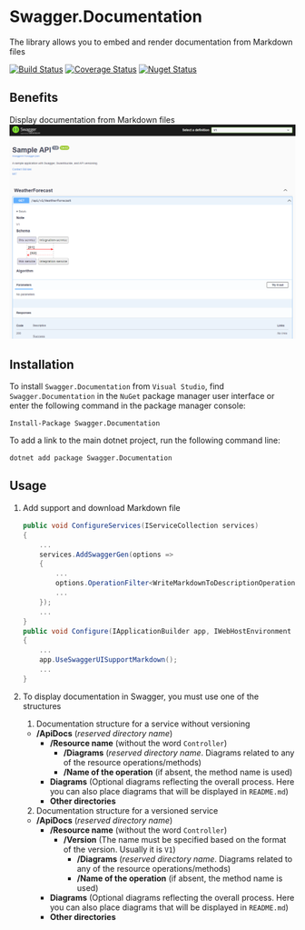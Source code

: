 # Swagger.Documentation
The library allows you to embed and render documentation from Markdown files

[![Build Status](https://travis-ci.com/ZEXSM/Swagger.Documentation.svg?branch=main)](https://travis-ci.com/ZEXSM/Swagger.Documentation)
[![Coverage Status](https://coveralls.io/repos/github/ZEXSM/Swagger.Documentation/badge.svg?branch=master)](https://coveralls.io/github/ZEXSM/Swagger.Documentation?branch=master)
[![Nuget Status](https://img.shields.io/nuget/dt/Swagger.Documentation.svg)](https://www.nuget.org/packages/Swagger.Documentation)

## Benefits
Display documentation from Markdown files
![example](example.png)


## Installation
To install `Swagger.Documentation` from `Visual Studio`, find `Swagger.Documentation` in the `NuGet` package manager user interface or enter the following command in the package manager console:
```
Install-Package Swagger.Documentation
```

To add a link to the main dotnet project, run the following command line:
```
dotnet add package Swagger.Documentation
```

## Usage
1.  Add support and download Markdown file
    ```csharp
    public void ConfigureServices(IServiceCollection services)
    {
        ...
        services.AddSwaggerGen(options =>
        {
            ...
            options.OperationFilter<WriteMarkdownToDescriptionOperationFilter>();
            ...
        });
        ...
    }
    public void Configure(IApplicationBuilder app, IWebHostEnvironment env)
    {
        ...
        app.UseSwaggerUISupportMarkdown();
        ...
    }
    ```
2. To display documentation in Swagger, you must use one of the structures
    1. Documentation structure for a service without versioning
      * **/ApiDocs** (*reserved directory name*)
        * **/Resource name** (without the word `Controller`)
          * **/Diagrams** (*reserved directory name*. Diagrams related to any of the resource operations/methods)
          * **/Name of the operation** (if absent, the method name is used)
        * **Diagrams** (Optional diagrams reflecting the overall process. Here you can also place diagrams that will be displayed in `README.md`)
        * **Other directories** 

    2. Documentation structure for a versioned service
      * **/ApiDocs** (*reserved directory name*)
        * **/Resource name** (without the word `Controller`)
          * **/Version** (The name must be specified based on the format of the version. Usually it is `V1`)
            * **/Diagrams** (*reserved directory name*. Diagrams related to any of the resource operations/methods)
            * **/Name of the operation** (if absent, the method name is used)
        * **Diagrams** (Optional diagrams reflecting the overall process. Here you can also place diagrams that will be displayed in `README.md`)
        * **Other directories**
